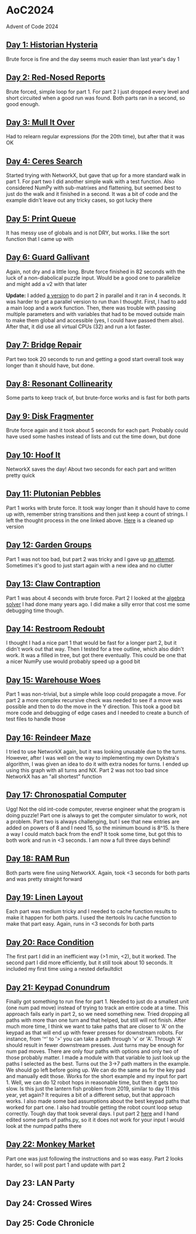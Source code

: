 # AoC2024
Advent of Code 2024

## [Day 1: Historian Hysteria](day01.py)
Brute force is fine and the day seems much easier than last year's day 1

## [Day 2: Red-Nosed Reports](day02.py)
Brute forced, simple loop for part 1. For part 2 I just dropped every level and short circuited when a good run was found. Both parts ran in a second, so good enough.

## [Day 3: Mull It Over](day03.py)
Had to relearn regular expressions (for the 20th time), but after that it was OK

## [Day 4: Ceres Search](day04.py)
Started trying with NetworkX, but gave that up for a more standard walk in part 1. For part two I did another simple walk with a test function. Also considered NumPy with sub-matrixes and flattening, but seemed best to just do the walk and it finished in a second. It was a bit of code and the example didn't leave out any tricky cases, so got lucky there

## [Day 5: Print Queue](day05.py)
It has messy use of globals and is not DRY, but works. I like the sort function that I came up with

## [Day 6: Guard Gallivant](day06.py)
Again, not dry and a little long. Brute force finished in 82 seconds with the luck of a non-diabolical puzzle input. Would be a good one to parallelize and might add a v2 with that later

**Update:** I added [a version](day06v2.py) to do part 2 in parallel and it ran in 4 seconds. It was harder to get a parallel version to run than I thought. First, I had to add a main loop and a work function. Then, there was trouble with passing multiple parameters and with variables that had to be moved outside main to make them global and accessible (yes, I could have passed them also). After that, it did use all virtual CPUs (32) and run a lot faster.

## [Day 7: Bridge Repair](day07.py)
Part two took 20 seconds to run and getting a good start overall took way longer than it should have, but done.

## [Day 8: Resonant Collinearity](day08.py)
Some parts to keep track of, but brute-force works and is fast for both parts

## [Day 9: Disk Fragmenter](day09.py)
Brute force again and it took about 5 seconds for each part. Probably could have used some hashes instead of lists and cut the time down, but done

## [Day 10: Hoof It](day10.py)
NetworkX saves the day! About two seconds for each part and written pretty quick

## [Day 11: Plutonian Pebbles](day11.py)
Part 1 works with brute force. It took way longer than it should have to come up with, remember string transitions and then just keep a count of strings. I left the thought process in the one linked above. [Here](day11v2.py) is a cleaned up version

## [Day 12: Garden Groups](day12.py)
Part 1 was not too bad, but part 2 was tricky and I gave up [an attempt](day12_fail.py). Sometimes it's good to just start again with a new idea and no clutter

## [Day 13: Claw Contraption](day13.py)
Part 1 was about 4 seconds with brute force. Part 2 I looked at the [algebra solver](https://github.com/dcknuth/Algebra_solver/blob/master/Equations%20Solver.ipynb) I had done many years ago. I did make a silly error that cost me some debugging time though.

## [Day 14: Restroom Redoubt](day14.py)
I thought I had a nice part 1 that would be fast for a longer part 2, but it didn't work out that way. Then I tested for a tree outline, which also didn't work. It was a filled in tree, but got there eventually. This could be one that a nicer NumPy use would probably speed up a good bit

## [Day 15: Warehouse Woes](day15.py)
Part 1 was non-trivial, but a simple while loop could propagate a move. For part 2 a more complex recursive check was needed to see if a move was possible and then to do the move in the Y direction. This took a good bit more code and debugging of edge cases and I needed to create a bunch of test files to handle those

## [Day 16: Reindeer Maze](day16.py)
I tried to use NetworkX again, but it was looking unusable due to the turns. However, after I was well on the way to implementing my own Dykstra's algorithm, I was given an idea to do it with extra nodes for turns. I ended up using this graph with all turns and NX. Part 2 was not too bad since NetworkX has an "all shortest" function

## [Day 17: Chronospatial Computer](day17.py)
Ugg! Not the old int-code computer, reverse engineer what the program is doing puzzle! Part one is always to get the computer simulator to work, not a problem. Part two is always challenging, but I see that new entries are added on powers of 8 and I need 15, so the minimum bound is 8^15. Is there a way I could match back from the end? It took some time, but got this to both work and run in <3 seconds. I am now a full three days behind!

## [Day 18: RAM Run](day18.py)
Both parts were fine using NetworkX. Again, took <3 seconds for both parts and was pretty straight forward

## [Day 19: Linen Layout](day19.py)
Each part was medium tricky and I needed to cache function results to make it happen for both parts. I used the itertools lru cache function to make that part easy. Again, runs in <3 seconds for both parts

## [Day 20: Race Condition](day20.py)
The first part I did in an inefficient way (>1 min, <2), but it worked. The second part I did more efficiently, but it still took about 10 seconds. It included my first time using a nested defaultdict

## [Day 21: Keypad Conundrum](day21.py)
Finally got something to run fine for part 1. Needed to just do a smallest unit (one num pad move) instead of trying to track an entire code at a time. This approach fails early in part 2, so we need something new. Tried dropping all paths with more than one turn and that helped, but still will not finish. After much more time, I think we want to take paths that are closer to 'A' on the keypad as that will end up with fewer presses for downstream robots. For instance, from '^' to '>' you can take a path through 'v' or 'A'. Through 'A' should result in fewer downstream presses. Just turns may be enough for num pad moves. There are only four paths with options and only two of those probably matter. I made a module with that variable to just look up the paths I selected as the best. Turns out the 3->7 path matters in the example. We should go left before going up. We can do the same as for the key pad and manually edit those. Works for the short example and my input for part 1. Well, we can do 12 robot hops in reasonable time, but then it gets too slow. Is this just the lantern fish problem from 2019, similar to day 11 this year, yet again? It requires a bit of a different setup, but that approach works. I also made some bad assumptions about the best keypad paths that worked for part one. I also had trouble getting the robot count loop setup correctly. Tough day that took several days. I put part 2 [here](day21-p2.py) and I hand edited some parts of paths.py, so it it does not work for your input I would look at the numpad paths there

## [Day 22: Monkey Market](day22.py)
Part one was just following the instructions and so was easy. Part 2 looks harder, so I will post part 1 and update with part 2

## Day 23: LAN Party

## Day 24: Crossed Wires

## Day 25: Code Chronicle
